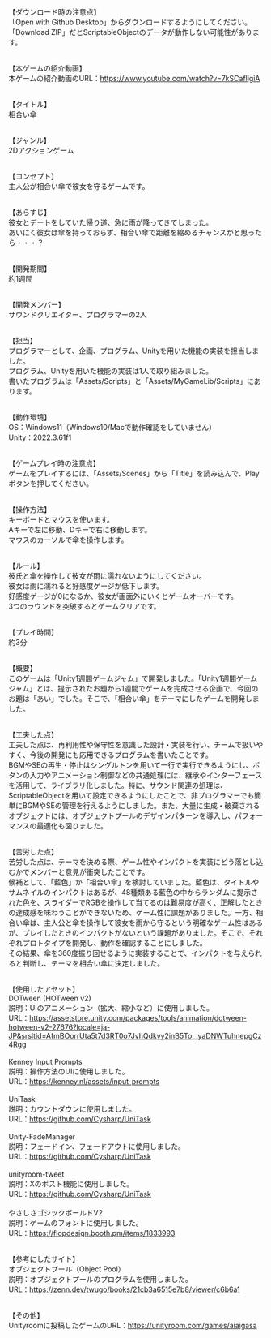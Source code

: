 【ダウンロード時の注意点】</br>
「Open with Github Desktop」からダウンロードするようにしてください。</br>
「Download ZIP」だとScriptableObjectのデータが動作しない可能性があります。</br>
</br>

【本ゲームの紹介動画】</br>
本ゲームの紹介動画のURL：https://www.youtube.com/watch?v=7kSCafligiA</br>
</br>

【タイトル】</br>
相合い傘</br>
</br>

【ジャンル】</br>
2Dアクションゲーム</br>
</br>

【コンセプト】</br>
主人公が相合い傘で彼女を守るゲームです。</br>
</br>

【あらすじ】</br>
彼女とデートをしていた帰り道、急に雨が降ってきてしまった。</br>
あいにく彼女は傘を持っておらず、相合い傘で距離を縮めるチャンスかと思ったら・・・？</br>
</br>

【開発期間】</br>
約1週間</br>
</br>

【開発メンバー】</br>
サウンドクリエイター、プログラマーの2人</br>
</br>

【担当】</br>
プログラマーとして、企画、プログラム、Unityを用いた機能の実装を担当しました。</br>
プログラム、Unityを用いた機能の実装は1人で取り組みました。</br>
書いたプログラムは「Assets/Scripts」と「Assets/MyGameLib/Scripts」にあります。</br>
</br>

【動作環境】</br>
OS：Windows11（Windows10/Macで動作確認をしていません）</br>
Unity：2022.3.61f1</br>
</br>

【ゲームプレイ時の注意点】</br>
ゲームをプレイするには、「Assets/Scenes」から「Title」を読み込んで、Playボタンを押してください。</br>
</br>

【操作方法】</br>
キーボードとマウスを使います。</br>
Aキーで左に移動、Dキーで右に移動します。</br>
マウスのカーソルで傘を操作します。</br>
</br>

【ルール】</br>
彼氏と傘を操作して彼女が雨に濡れないようにしてください。</br>
彼女は雨に濡れると好感度ゲージが低下します。</br>
好感度ゲージが0になるか、彼女が画面外にいくとゲームオーバーです。</br>
3つのラウンドを突破するとゲームクリアです。</br>
</br>

【プレイ時間】</br>
約3分</br>
 </br>
 
【概要】</br>
このゲームは「Unity1週間ゲームジャム」で開発しました。「Unity1週間ゲームジャム」とは、提示されたお題から1週間でゲームを完成させる企画で、今回のお題は「あい」でした。そこで、「相合い傘」をテーマにしたゲームを開発しました。</br>
</br>

【工夫した点】</br>
工夫した点は、再利用性や保守性を意識した設計・実装を行い、チームで扱いやすく、今後の開発にも応用できるプログラムを書いたことです。</br>
BGMやSEの再生・停止はシングルトンを用いて一行で実行できるようにし、ボタンの入力やアニメーション制御などの共通処理には、継承やインターフェースを活用して、ライブラリ化しました。特に、サウンド関連の処理は、ScriptableObjectを用いて設定できるようにしたことで、非プログラマーでも簡単にBGMやSEの管理を行えるようにしました。また、大量に生成・破棄されるオブジェクトには、オブジェクトプールのデザインパターンを導入し、パフォーマンスの最適化も図りました。</br>
</br>

【苦労した点】</br>
苦労した点は、テーマを決める際、ゲーム性やインパクトを実装にどう落とし込むかでメンバーと意見が衝突したことです。</br>
候補として、「藍色」か「相合い傘」を検討していました。藍色は、タイトルやサムネイルのインパクトはあるが、48種類ある藍色の中からランダムに提示された色を、スライダーでRGBを操作して当てるのは難易度が高く、正解したときの達成感を味わうことができないため、ゲーム性に課題がありました。一方、相合い傘は、主人公と傘を操作して彼女を雨から守るという明確なゲーム性はあるが、プレイしたときのインパクトがないという課題がありました。そこで、それぞれプロトタイプを開発し、動作を確認することにしました。</br>
その結果、傘を360度振り回せるように実装することで、インパクトを与えられると判断し、テーマを相合い傘に決定しました。</br>
 </br>
 
【使用したアセット】</br>
DOTween (HOTween v2)</br>
説明：UIのアニメーション（拡大、縮小など）に使用しました。</br>
URL：https://assetstore.unity.com/packages/tools/animation/dotween-hotween-v2-27676?locale=ja-JP&srsltid=AfmBOorrUta5t7d3RT0o7JvhQdkvy2inB5To__yaDNWTuhnepgCz4Rgg</br>
</br>
Kenney Input Prompts</br>
説明：操作方法のUIに使用しました。</br>
URL：https://kenney.nl/assets/input-prompts</br>
</br>
UniTask</br>
説明：カウントダウンに使用しました。</br>
URL：https://github.com/Cysharp/UniTask</br>
</br>
Unity-FadeManager</br>
説明：フェードイン、フェードアウトに使用しました。</br>
URL：https://github.com/Cysharp/UniTask</br>
</br>
unityroom-tweet</br>
説明：Xのポスト機能に使用しました。</br>
URL：https://github.com/Cysharp/UniTask</br>
</br>
やさしさゴシックボールドV2</br>
説明：ゲームのフォントに使用しました。</br>
URL：https://flopdesign.booth.pm/items/1833993</br>
</br>

【参考にしたサイト】</br>
オブジェクトプール（Object Pool）</br>
説明：オブジェクトプールのプログラムを使用しました。</br>
URL：https://zenn.dev/twugo/books/21cb3a6515e7b8/viewer/c6b6a1</br>
</br>

【その他】</br>
Unityroomに投稿したゲームのURL：https://unityroom.com/games/aiaigasa</br>
